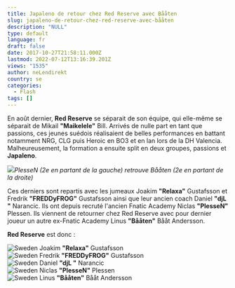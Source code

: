 ```yaml
---
title: Japaleno de retour chez Red Reserve avec Bååten
slug: japaleno-de-retour-chez-red-reserve-avec-bååten
description: "NULL"
type: default
language: fr
draft: false
date: 2017-10-27T21:58:11.000Z
lastmod: 2022-07-12T13:16:39.201Z
views: "1535"
author: neLendirekt
country: se
categories:
  - Flash
tags: []
---
```

En août dernier, **Red Reserve** se séparait de son équipe, qui elle-même se séparait de Mikail **"Maikelele"** Bill. Arrivés de nulle part en tant que passions, ces jeunes suédois réalisaient de belles performances en battant notamment NRG, CLG puis Heroic en BO3 et en lan lors de la DH Valencia. Malheureusement, la formation a ensuite split en deux groupes, passions et **Japaleno**. 

![](/images/articles/59f3a72adcb2b/images/j5DL9c8PunyzMl2rjCemCX9qXJVFdeeDYeqjmRSo.jpeg)_PlesseN (2e en partant de la gauche) retrouve Bååten (2e en partant de la droite)_

Ces derniers sont repartis avec les jumeaux Joakim **"Relaxa"** Gustafsson et Fredrik **"FREDDyFROG"** Gustafsson ainsi que leur ancien coach Daniel **"djL "** Narancic. Ils ont depuis recruté l'ancien Fnatic Academy Niclas **"PlesseN"** Plessen. Ils viennent de retourner chez Red Reserve avec pour dernier joueur un autre ex-Fnatic Academy Linus **"Bååten"** Bååt Andersson.

**Red Reserve** est donc : 

![Sweden](/images/countries/se.svg)⁠ Joakim **"Relaxa"** Gustafsson  
![Sweden](/images/countries/se.svg)⁠ Fredrik **"FREDDyFROG"** Gustafsson  
![Sweden](/images/countries/se.svg)⁠ Daniel **"djL "** Narancic  
![Sweden](/images/countries/se.svg)⁠ Niclas **"PlesseN"** Plessen  
![Sweden](/images/countries/se.svg)⁠ Linus **"Bååten"** Bååt Andersson
